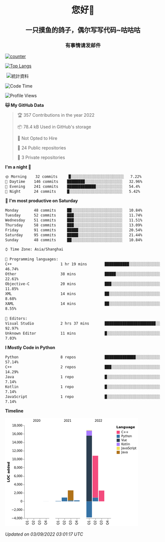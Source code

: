 

<!--
**kitUIN/kitUIN** is a ✨ _special_ ✨ repository because its `README.md` (this file) appears on your GitHub profile.

Here are some ideas to get you started:

- 🔭 I’m currently working on ...
- 🌱 I’m currently learning ...
- 👯 I’m looking to collaborate on ...
- 🤔 I’m looking for help with ...
- 💬 Ask me about ...
- 📫 How to reach me: ...
- 😄 Pronouns: ...
- ⚡ Fun fact: ...
-->
<h1 align="center">您好👋</h1>
<h2 align="center">一只摸鱼的鸽子，偶尔写写代码~咕咕咕</h2>
<h3 align="center">有事情请发邮件</h3>

[![counter](https://count.getloli.com/get/@KitUIN?theme=rule34)](https://count.getloli.com/)

[![Top Langs](https://github-readme-stats.vercel.app/api/top-langs/?username=kitUIN&show_icons=true&theme=gruvbox&locale=cn&layout=compact)](https://github.com/anuraghazra/github-readme-stats)

<p>&nbsp;<img align="center" src="https://github-readme-stats.vercel.app/api?username=kitUIN&show_icons=true&theme=gruvbox&locale=cn" alt="統計資料" /></p>


<!--START_SECTION:waka-->
![Code Time](http://img.shields.io/badge/Code%20Time-630%20hrs%2011%20mins-blue)

![Profile Views](http://img.shields.io/badge/Profile%20Views-5-blue)

**🐱 My GitHub Data** 

> 🏆 357 Contributions in the year 2022
 > 
> 📦 78.4 kB Used in GitHub's storage 
 > 
> 🚫 Not Opted to Hire
 > 
> 📜 24 Public repositories 
 > 
> 🔑 3 Private repositories  
 > 
**I'm a night 🦉** 

```text
🌞 Morning    32 commits     █░░░░░░░░░░░░░░░░░░░░░░░░   7.22% 
🌆 Daytime    146 commits    ████████░░░░░░░░░░░░░░░░░   32.96% 
🌃 Evening    241 commits    █████████████░░░░░░░░░░░░   54.4% 
🌙 Night      24 commits     █░░░░░░░░░░░░░░░░░░░░░░░░   5.42%

```
📅 **I'm most productive on Saturday** 

```text
Monday       48 commits     ██░░░░░░░░░░░░░░░░░░░░░░░   10.84% 
Tuesday      52 commits     ███░░░░░░░░░░░░░░░░░░░░░░   11.74% 
Wednesday    51 commits     ███░░░░░░░░░░░░░░░░░░░░░░   11.51% 
Thursday     58 commits     ███░░░░░░░░░░░░░░░░░░░░░░   13.09% 
Friday       91 commits     █████░░░░░░░░░░░░░░░░░░░░   20.54% 
Saturday     95 commits     █████░░░░░░░░░░░░░░░░░░░░   21.44% 
Sunday       48 commits     ██░░░░░░░░░░░░░░░░░░░░░░░   10.84%

```


```text
⌚︎ Time Zone: Asia/Shanghai

💬 Programming languages: 
C++                      1 hr 19 mins        ███████████░░░░░░░░░░░░░░   46.74% 
Other                    38 mins             █████░░░░░░░░░░░░░░░░░░░░   22.61% 
Objective-C              20 mins             ███░░░░░░░░░░░░░░░░░░░░░░   11.85% 
XML                      14 mins             ██░░░░░░░░░░░░░░░░░░░░░░░   8.68% 
XAML                     14 mins             ██░░░░░░░░░░░░░░░░░░░░░░░   8.55%

📝 Editors: 
Visual Studio            2 hrs 37 mins       ███████████████████████░░   92.97% 
Unknown Editor           11 mins             █░░░░░░░░░░░░░░░░░░░░░░░░   7.03%

```

**I Mostly Code in Python** 

```text
Python                   8 repos             ██████████████░░░░░░░░░░░   57.14% 
C++                      2 repos             ███░░░░░░░░░░░░░░░░░░░░░░   14.29% 
Java                     1 repo              █░░░░░░░░░░░░░░░░░░░░░░░░   7.14% 
Kotlin                   1 repo              █░░░░░░░░░░░░░░░░░░░░░░░░   7.14% 
JavaScript               1 repo              █░░░░░░░░░░░░░░░░░░░░░░░░   7.14%

```


**Timeline**

![Chart not found](https://raw.githubusercontent.com/kitUIN/kitUIN/main/charts/bar_graph.png) 


 *Updated on 03/09/2022 03:01:17 UTC*
<!--END_SECTION:waka-->
